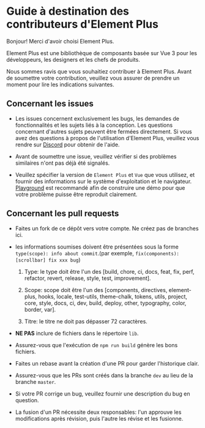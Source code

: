 # Guide à destination des contributeurs d'Element Plus

Bonjour! Merci d'avoir choisi Element Plus.

Element Plus est une bibliothèque de composants basée sur Vue 3 pour les développeurs, les designers et les chefs de produits.

Nous sommes ravis que vous souhaitiez contribuer à Element Plus. Avant de soumettre votre contribution, veuillez vous assurer de prendre un moment pour lire les indications suivantes.

## Concernant les issues

- Les issues concernent exclusivement les bugs, les demandes de fonctionnalités et les sujets liés à la conception. Les questions concernant d'autres sujets peuvent être fermées directement. Si vous avez des questions à propos de l'utilisation d'Element Plus, veuillez vous rendre sur [Discord](https://discord.com/invite/gXK9XNzW3X) pour obtenir de l'aide.

- Avant de soumettre une issue, veuillez vérifier si des problèmes similaires n'ont pas déjà été signalés.

- Veuillez spécifier la version de `Element Plus` et `Vue` que vous utilisez, et fournir des informations sur le système d'exploitation et le navigateur. [Playground](https://element-plus.run/) est recommandé afin de construire une démo pour que votre problème puisse être reproduit clairement.

## Concernant les pull requests

- Faites un fork de ce dépôt vers votre compte. Ne créez pas de branches ici.

- les informations soumises doivent être présentées sous la forme `type(scope): info about commit`.(par exemple, `fix(components): [scrollbar] fix xxx bug`)

  1. Type: le type doit être l'un des [build, chore, ci, docs, feat, fix, perf, refactor, revert, release, style, test, improvement].

  2. Scope: scope doit être l'un des [components, directives, element-plus, hooks, locale, test-utils, theme-chalk, tokens, utils, project, core, style, docs, ci, dev, build, deploy, other, typography, color, border, var].

  3. Titre: le titre ne doit pas dépasser 72 caractères.

- **NE PAS** inclure de fichiers dans le répertoire `lib`.

- Assurez-vous que l'exécution de `npm run build` génère les bons fichiers.

- Faites un rebase avant la création d'une PR pour garder l'historique clair.

- Assurez-vous que les PRs sont créés dans la branche `dev` au lieu de la branche `master`.

- Si votre PR corrige un bug, veuillez fournir une description du bug en question.

- La fusion d'un PR nécessite deux responsables: l'un approuve les modifications après révision, puis l'autre les révise et les fusionne.
